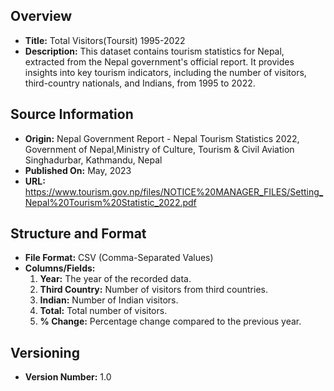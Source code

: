 ## Overview
- **Title:** Total Visitors(Toursit) 1995-2022
- **Description:** This dataset contains tourism statistics for Nepal, extracted from the Nepal government's official report. It provides insights into key tourism indicators, including the number of visitors, third-country nationals, and Indians, from 1995 to 2022.

## Source Information
- **Origin:** Nepal Government Report - Nepal Tourism Statistics 2022, Government of Nepal,Ministry of Culture, Tourism & Civil Aviation Singhadurbar,  Kathmandu, Nepal
- **Published On:** May, 2023
- **URL:** https://www.tourism.gov.np/files/NOTICE%20MANAGER_FILES/Setting_Nepal%20Tourism%20Statistic_2022.pdf


## Structure and Format
- **File Format:** CSV (Comma-Separated Values)
- **Columns/Fields:**
  1. **Year:** The year of the recorded data.
  2. **Third Country:** Number of visitors from third countries.
  3. **Indian:** Number of Indian visitors.
  4. **Total:** Total number of visitors.
  5. **% Change:** Percentage change compared to the previous year.


## Versioning
- **Version Number:** 1.0


